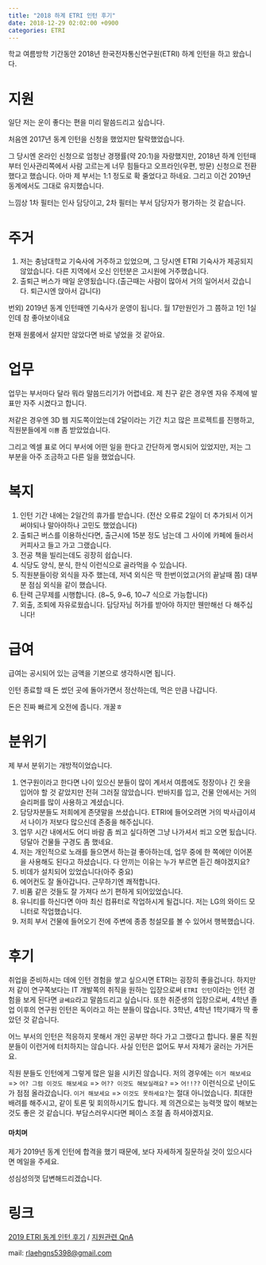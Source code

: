 ```yaml
---
title: "2018 하계 ETRI 인턴 후기"
date: 2018-12-29 02:02:00 +0900
categories: ETRI
---
```


학교 여름방학 기간동안 2018년 한국전자통신연구원(ETRI) 하계 인턴을 하고 왔습니다.

# 지원

일단 저는 운이 좋다는 편을 미리 말씀드리고 싶습니다.

처음엔 2017년 동계 인턴을 신청을 했었지만 탈락했었습니다.

그 당시엔 온라인 신청으로 엄청난 경쟁률(약 20:1)을 자랑했지만, 2018년 하계 인턴때 부터 인사관리쪽에서 사람 고르는게 너무 힘들다고 오프라인(우편, 방문) 신청으로 전환했다고 했습니다.
아마 제 부서는 1:1 정도로 확 줄었다고 하네요. 그리고 이건 2019년 동계에서도 그대로 유지했습니다.

느낌상 1차 필터는 인사 담당이고, 2차 필터는 부서 담당자가 평가하는 것 같습니다.

# 주거

1. 저는 충남대학교 기숙사에 거주하고 있었으며, 그 당시엔 ETRI 기숙사가 제공되지 않았습니다. 다른 지역에서 오신 인턴분은 고시원에 거주했습니다.
2. 출퇴근 버스가 매일 운영됬습니다.(출근때는 사람이 많아서 거의 일어서서 갔습니다. 퇴근시엔 앉아서 갑니다)

번외) 2019년 동계 인턴때엔 기숙사가 운영이 됩니다. 월 17만원인가 그 쯤하고 1인 1실인데 참 좋아보이네요

현재 원룸에서 살지만 않았다면 바로 넣었을 것 같아요.

# 업무

업무는 부서마다 달라 뭐라 말씀드리기가 어렵네요. 제 친구 같은 경우엔 자유 주제에 발표만 자주 시켰다고 합니다.

저같은 경우엔 3D 웹 지도쪽이었는데 2달이라는 기간 치고 많은 프로젝트를 진행하고, 직원분들에게 `이쁨` 좀 받았었습니다.

그리고 엑셀 표로 어디 부서에 어떤 일을 한다고 간단하게 명시되어 있었지만, 저는 그 부분을 아주 조금하고 다른 일을 했었습니다.

# 복지

1. 인턴 기간 내에는 2일간의 휴가를 받습니다. (전산 오류로 2일이 더 추가되서 이거 써야되나 말아야하나 고민도 했었습니다)
2. 출퇴근 버스를 이용하신다면, 출근시에 15분 정도 남는데 그 사이에 카페에 들러서 커피사고 들고 가고 그랬습니다.
3. 전공 책을 빌리는데도 굉장히 쉽습니다.
4. 식당도 양식, 분식, 한식 이런식으로 골라먹을 수 있습니다.
5. 직원분들이랑 외식을 자주 했는데, 저녁 외식은 딱 한번이었고(거의 끝날때 쯤) 대부분 점심 외식을 같이 했습니다.
6. 탄력 근무제를 시행합니다. (8\~5, 9\~6, 10\~7 식으로 가능합니다)
7. 외출, 조퇴에 자유로웠습니다. 담당자님 허가를 받아야 하지만 웬만해선 다 해주십니다!

# 급여

급여는 공시되어 있는 금액을 기본으로 생각하시면 됩니다. 

인턴 종료할 때 돈 썼던 곳에 돌아가면서 정산하는데, 먹은 만큼 나갑니다.

돈은 진짜 빠르게 오전에 줍니다. 개꿀ㅎ

# 분위기

제 부서 분위기는 개방적이었습니다. 

1. 연구원이라고 한다면 나이 있으신 분들이 많이 계서서 여름에도 정장이나 긴 옷을 입어야 할 것 같았지만 전혀 그러질 않았습니다. 
반바지를 입고, 건물 안에서는 거의 슬리퍼를 많이 사용하고 계셨습니다. 
2. 담당자분들도 저희에게 존댓말을 쓰셨습니다. 
ETRI에 들어오려면 거의 박사급이셔서 나이가 저보다 많으신데 존중을 해주십니다.
3. 업무 시간 내에서도 어디 바람 좀 쐬고 싶다하면 그냥 나가셔서 쐬고 오면 됬습니다. 
덩달아 건물들 구경도 좀 했네요.
4. 저는 개인적으로 노래를 들으면서 하는걸 좋아하는데, 업무 중에 한 쪽에만 이어폰을 사용해도 된다고 하셨습니다. 
다 안끼는 이유는 누가 부르면 듣긴 해야겠지요?
5. 비데가 설치되어 있었습니다(아주 중요)
6. 에어컨도 잘 돌아갑니다. 근무하기엔 쾌적합니다.
7. 비품 같은 것들도 잘 가져다 쓰기 편하게 되어있었습니다.
8. 유니티를 하신다면 아마 최신 컴퓨터로 작업하시게 될겁니다. 저는 LG의 와이드 모니터로 작업했습니다.
9. 저희 부서 건물에 들어오기 전에 주변에 종종 청설모를 볼 수 있어서 행복했습니다.

# 후기

취업을 준비하시는 데에 인턴 경험을 쌓고 싶으시면 ETRI는 굉장히 좋을겁니다. 
하지만 저 같이 연구쪽보다는 IT 개발쪽의 취직을 원하는 입장으로써 `ETRI 인턴`이라는 인턴 경험을 보게 된다면 `글쎄요`라고 말씀드리고 싶습니다. 
또한 취준생의 입장으로써, 4학년 졸업 이후의 연구원 인턴은 독이라고 하는 분들이 많습니다. 3학년, 4학년 1학기때가 딱 좋았던 것 같습니다.

어느 부서의 인턴은 적응하지 못해서 개인 공부만 하다 가고 그랬다고 합니다.
물론 직원분들이 이런거에 터치하지는 않습니다. 사실 인턴은 없어도 부서 자체가 굴러는 가거든요.

직원 분들도 인턴에게 그렇게 많은 일을 시키진 않습니다.
저의 경우에는 `이거 해보세요` => `어? 그럼 이것도 해보세요` => `어?? 이것도 해보실래요?` => `어!!??` 이런식으로 난이도가 점점 올라갔습니다.
`이거 해보세요` => `이것도 못하세요?`는 절대 아니었습니다. 최대한 배려를 해주시고, 같이 토론 및 회의하시기도 합니다.
제 의견으로는 능력껏 많이 해보는 것도 좋은 것 같습니다. 부담스러우시다면 페이스 조절 좀 하셔야겠지요.

#### 마치며

제가 2019년 동계 인턴에 합격을 했기 때문에, 보다 자세하게 질문하실 것이 있으시다면 메일을 주세요.

성심성의껏 답변해드리겠습니다.

# 링크

[2019 ETRI 동계 인턴 후기](https://rlaehgns5399.github.io/etri/ETRI2/)
 / 
[지원관련 QnA](https://rlaehgns5399.github.io/etri/ETRI3/)

mail: rlaehgns5398@gmail.com
